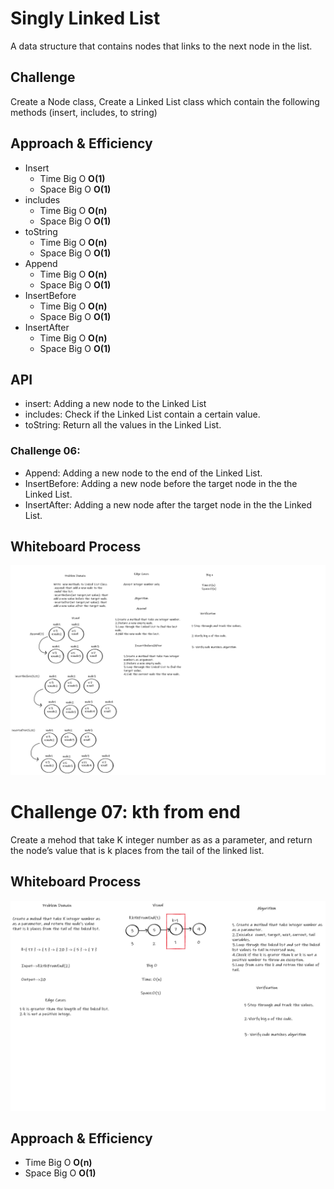 # Singly Linked List
A data structure that contains nodes that links to the next node in the list.

## Challenge
Create a Node class, Create a Linked List class which contain the following methods (insert, includes, to string)

## Approach & Efficiency

* Insert
    * Time Big O **O(1)**
    * Space Big O **O(1)**
* includes
    * Time Big O **O(n)**
    * Space Big O **O(1)**  
* toString 
    * Time Big O **O(n)**
    * Space Big O **O(1)**
* Append    
    * Time Big O **O(n)**
    * Space Big O **O(1)**
* InsertBefore  
    * Time Big O **O(n)**
    * Space Big O **O(1)**
* InsertAfter  
    * Time Big O **O(n)**
    * Space Big O **O(1)**    
## API

* insert: Adding a new node to the Linked List
* includes: Check if the Linked List contain a certain value.
* toString: Return all the values in the Linked List.

### Challenge 06:

* Append: Adding a new node to the end of the Linked List.
* InsertBefore: Adding a new node before the target node in the the Linked List.
* InsertAfter: Adding a new node after the target node in the the Linked List.

## Whiteboard Process 
![insertions](CC6.png)


# Challenge 07: kth from end
Create a mehod that take K integer number as as a parameter, and return the node’s value that is k places from the tail of the linked list.

## Whiteboard Process
![kth from end](CC7.png)

## Approach & Efficiency

* Time Big O **O(n)**
 * Space Big O **O(1)** 



